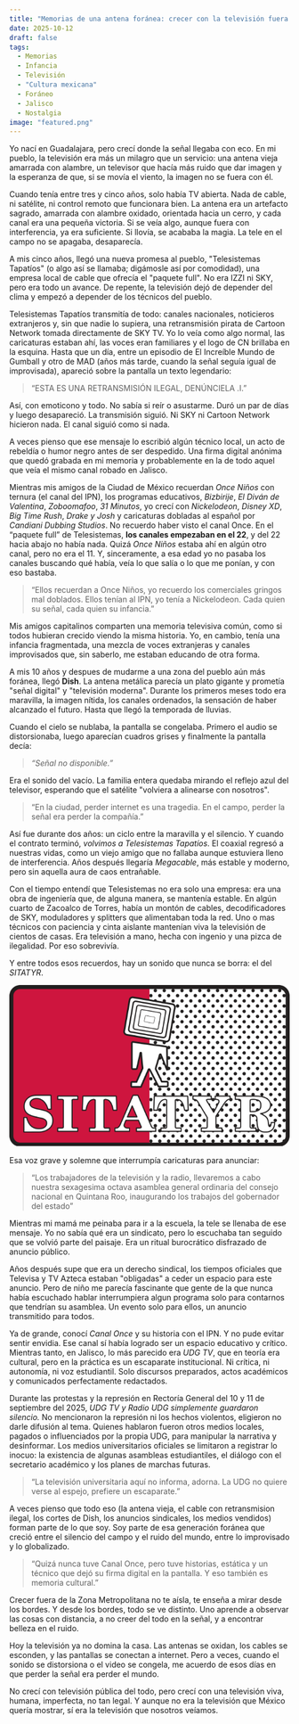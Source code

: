 ```yaml
---
title: "Memorias de una antena foránea: crecer con la televisión fuera de la Zona Metropolitana de Guadalajara"
date: 2025-10-12
draft: false
tags:
  - Memorias
  - Infancia
  - Televisión
  - "Cultura mexicana"
  - Foráneo
  - Jalisco
  - Nostalgia
image: "featured.png"
---
```


Yo nací en Guadalajara, pero crecí donde la señal llegaba con eco.
En mi pueblo, la televisión era más un milagro que un servicio: una antena vieja amarrada con alambre, un televisor que hacía más ruido que dar imagen y la esperanza de que, si se movía el viento, la imagen no se fuera con él.

Cuando tenía entre tres y cinco años, solo había TV abierta.
Nada de cable, ni satélite, ni control remoto que funcionara bien.
La antena era un artefacto sagrado, amarrada con alambre oxidado, orientada hacia un cerro, y cada canal era una pequeña victoria.
Si se veía algo, aunque fuera con interferencia, ya era suficiente.
Si llovía, se acababa la magia.
La tele en el campo no se apagaba, desaparecía.

A mis cinco años, llegó una nueva promesa al pueblo, "Telesistemas Tapatíos" (o algo así se llamaba; digámosle así por comodidad), una empresa local de cable que ofrecía el "paquete full".
No era IZZI ni SKY, pero era todo un avance.
De repente, la televisión dejó de depender del clima y empezó a depender de los técnicos del pueblo.

Telesistemas Tapatíos transmitía de todo: canales nacionales, noticieros extranjeros y, sin que nadie lo supiera, una retransmisión pirata de Cartoon Network tomada directamente de SKY TV.
Yo lo veía como algo normal, las caricaturas estaban ahí, las voces eran familiares y el logo de CN brillaba en la esquina.
Hasta que un día, entre un episodio de El Increíble Mundo de Gumball y otro de MAD (años más tarde, cuando la señal seguía igual de improvisada), apareció sobre la pantalla un texto legendario:

> “ESTA ES UNA RETRANSMISIÓN ILEGAL, DENÚNCIELA .I.”

Así, con emoticono y todo.
No sabía si reír o asustarme.
Duró un par de días y luego desapareció.
La transmisión siguió.
Ni SKY ni Cartoon Network hicieron nada.
El canal siguió como si nada.

A veces pienso que ese mensaje lo escribió algún técnico local, un acto de rebeldía o humor negro antes de ser despedido.
Una firma digital anónima que quedó grabada en mi memoria y probablemente en la de todo aquel que veía el mismo canal robado en Jalisco.

Mientras mis amigos de la Ciudad de México recuerdan *Once Niños* con ternura (el canal del IPN), los programas educativos, *Bizbirije*, *El Diván de Valentina*, *Zoboomafoo*, *31 Minutos*, yo crecí con *Nickelodeon*, *Disney XD*, *Big Time Rush*, *Drake y Josh* y caricaturas dobladas al español por *Candiani Dubbing Studios*.
No recuerdo haber visto el canal Once.
En el “paquete full” de Telesistemas, **los canales empezaban en el 22**, y del 22 hacia abajo no había nada.
Quizá *Once Niños* estaba ahí en algún otro canal, pero no era el 11.
Y, sinceramente, a esa edad yo no pasaba los canales buscando qué había, veía lo que salía o lo que me ponían, y con eso bastaba.

> “Ellos recuerdan a Once Niños, yo recuerdo los comerciales gringos mal doblados. Ellos tenían al IPN, yo tenía a Nickelodeon. Cada quien su señal, cada quien su infancia.”

Mis amigos capitalinos comparten una memoria televisiva común, como si todos hubieran crecido viendo la misma historia.
Yo, en cambio, tenía una infancia fragmentada, una mezcla de voces extranjeras y canales improvisados que, sin saberlo, me estaban educando de otra forma.

A mis 10 años y despues de mudarme a una zona del pueblo aún más foránea, llegó **Dish**.
La antena metálica parecía un plato gigante y prometía "señal digital" y "televisión moderna".
Durante los primeros meses todo era maravilla, la imagen nítida, los canales ordenados, la sensación de haber alcanzado el futuro.
Hasta que llegó la temporada de lluvias.

Cuando el cielo se nublaba, la pantalla se congelaba.
Primero el audio se distorsionaba, luego aparecían cuadros grises y finalmente la pantalla decía:

> *“Señal no disponible.”*

Era el sonido del vacío.
La familia entera quedaba mirando el reflejo azul del televisor, esperando que el satélite "volviera a alinearse con nosotros".

> “En la ciudad, perder internet es una tragedia. En el campo, perder la señal era perder la compañía.”

Así fue durante dos años: un ciclo entre la maravilla y el silencio.
Y cuando el contrato terminó, *volvimos a Telesistemas Tapatíos*.
El coaxial regresó a nuestras vidas, como un viejo amigo que no fallaba aunque estuviera lleno de interferencia.
Años después llegaría *Megacable*, más estable y moderno, pero sin aquella aura de caos entrañable.

Con el tiempo entendí que Telesistemas no era solo una empresa: era una obra de ingeniería que, de alguna manera, se mantenía estable.
En algún cuarto de Zacoalco de Torres, había un montón de cables, decodificadores de SKY, moduladores y splitters que alimentaban toda la red.
Uno o mas técnicos con paciencia y cinta aislante mantenían viva la televisión de cientos de casas.
Era televisión a mano, hecha con ingenio y una pizca de ilegalidad.
Por eso sobrevivía.

Y entre todos esos recuerdos, hay un sonido que nunca se borra: el del *SITATYR*.

![SITATYR Logo](SITATYR.webp)

Esa voz grave y solemne que interrumpía caricaturas para anunciar:

> “Los trabajadores de la televisión y la radio, llevaremos a cabo nuestra sexagesima octava asamblea general ordinaria del consejo nacional en Quintana Roo, inaugurando los trabajos del gobernador del estado”

Mientras mi mamá me peinaba para ir a la escuela, la tele se llenaba de ese mensaje.
Yo no sabía qué era un sindicato, pero lo escuchaba tan seguido que se volvió parte del paisaje.
Era un ritual burocrático disfrazado de anuncio público.

Años después supe que era un derecho sindical, los tiempos oficiales que Televisa y TV Azteca estaban "obligadas" a ceder un espacio para este anuncio.
Pero de niño me parecía fascinante que gente de la que nunca había escuchado hablar interrumpiera algun programa solo para contarnos que tendrían su asamblea.
Un evento solo para ellos, un anuncio transmitido para todos.

Ya de grande, conocí *Canal Once* y su historia con el IPN.
Y no pude evitar sentir envidia.
Ese canal sí había logrado ser un espacio educativo y crítico.
Mientras tanto, en Jalisco, lo más parecido era *UDG TV*, que en teoría era cultural, pero en la práctica es un escaparate institucional.
Ni crítica, ni autonomía, ni voz estudiantil.
Solo discursos preparados, actos académicos y comunicados perfectamente redactados.

Durante las protestas y la represión en Rectoría General del 10 y 11 de septiembre del 2025, *UDG TV y Radio UDG simplemente guardaron silencio.*
No mencionaron la represión ni los hechos violentos, eligieron no darle difusión al tema.
Quienes hablaron fueron otros medios locales, pagados o influenciados por la propia UDG, para manipular la narrativa y desinformar.
Los medios universitarios oficiales se limitaron a registrar lo inocuo:
la existencia de algunas asambleas estudiantiles, el diálogo con el secretario académico y los planes de marchas futuras.

> “La televisión universitaria aquí no informa, adorna. La UDG no quiere verse al espejo, prefiere un escaparate.”

A veces pienso que todo eso (la antena vieja, el cable con retransmision ilegal, los cortes de Dish, los anuncios sindicales, los medios vendidos) forman parte de lo que soy.
Soy parte de esa generación foránea que creció entre el silencio del campo y el ruido del mundo, entre lo improvisado y lo globalizado.

> “Quizá nunca tuve Canal Once, pero tuve historias, estática y un técnico que dejó su firma digital en la pantalla. Y eso también es memoria cultural.”

Crecer fuera de la Zona Metropolitana no te aísla, te enseña a mirar desde los bordes.
Y desde los bordes, todo se ve distinto.
Uno aprende a observar las cosas con distancia, a no creer del todo en la señal, y a encontrar belleza en el ruido.


Hoy la televisión ya no domina la casa.
Las antenas se oxidan, los cables se esconden, y las pantallas se conectan a internet.
Pero a veces, cuando el sonido se distorsiona o el video se congela, me acuerdo de esos días en que perder la señal era perder el mundo.

No crecí con televisión pública del todo, pero crecí con una televisión viva, humana, imperfecta, no tan legal.
Y aunque no era la televisión que México quería mostrar,
sí era la televisión que nosotros veíamos.
